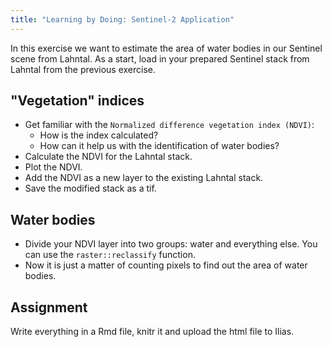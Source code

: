 ```yaml
---
title: "Learning by Doing: Sentinel-2 Application"
--- 
```



In this exercise we want to estimate the area of water bodies in our Sentinel scene from Lahntal.
As a start, load in your prepared Sentinel stack from Lahntal from the previous exercise.


## "Vegetation" indices

* Get familiar with the `Normalized difference vegetation index (NDVI)`:
	* How is the index calculated?
	* How can it help us with the identification of water bodies?
* Calculate the NDVI for the Lahntal stack.
* Plot the NDVI.
* Add the NDVI as a new layer to the existing Lahntal stack.
* Save the modified stack as a tif.

## Water bodies

* Divide your NDVI layer into two groups: water and everything else. You can use the `raster::reclassify` function.
* Now it is just a matter of counting pixels to find out the area of water bodies.

## Assignment
Write everything in a Rmd file, knitr it and upload the html file to Ilias.








